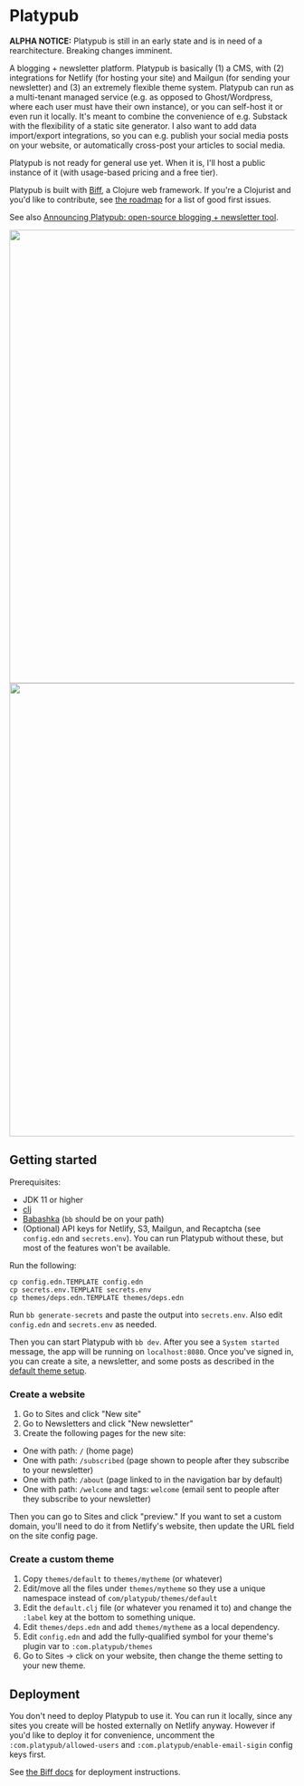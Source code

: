 # Platypub

**ALPHA NOTICE:** Platypub is still in an early state and is in need of a rearchitecture. Breaking changes imminent.

A blogging + newsletter platform. Platypub is basically (1) a CMS, with (2) integrations for Netlify (for hosting your site) and Mailgun (for sending your newsletter) and (3) an extremely flexible theme system. Platypub can run as a multi-tenant managed service (e.g. as opposed to Ghost/Wordpress, where each user must have their own instance), or you can self-host it or even run it locally. It's meant to combine the convenience of e.g. Substack with the flexibility of a static site generator. I also want to add data import/export integrations, so you can e.g. publish your social media posts on your website, or automatically cross-post your articles to social media.

Platypub is not ready for general use yet. When it is, I'll host a public instance of it (with usage-based pricing and a free tier).

Platypub is built with [Biff](https://biffweb.com/), a Clojure web framework. If you're a Clojurist and you'd like to contribute, see [the roadmap](https://github.com/users/jacobobryant/projects/1/views/1) for a list of good first issues.

See also [Announcing Platypub: open-source blogging + newsletter tool](https://biffweb.com/p/announcing-platypub/).

<img width="800px" style="margin-right:10px" src="https://user-images.githubusercontent.com/3696602/194668648-c0950e8e-c595-404a-a0e2-d6c7847b43ce.png" />

<img width="800px" src="https://user-images.githubusercontent.com/3696602/194668694-c7b968ec-0900-4f1e-aa80-fafc0feed911.png" />

## Getting started

Prerequisites:
 - JDK 11 or higher
 - [clj](https://clojure.org/guides/getting_started)
 - [Babashka](https://github.com/babashka/babashka#quickstart) (`bb` should be on your path)
 - (Optional) API keys for Netlify, S3, Mailgun, and Recaptcha (see `config.edn` and `secrets.env`). You can run Platypub without these, but
 most of the features won't be available.

Run the following:

```
cp config.edn.TEMPLATE config.edn
cp secrets.env.TEMPLATE secrets.env
cp themes/deps.edn.TEMPLATE themes/deps.edn
```

Run `bb generate-secrets` and paste the output into `secrets.env`. Also edit `config.edn` and `secrets.env` as needed.

Then you can start Platypub with `bb dev`. After you see a `System started` message, the app will be running on `localhost:8080`.
Once you've signed in, you can create a site, a newsletter,
and some posts as described in the [default theme setup](https://github.com/jacobobryant/platypub/tree/master/themes/default#setup).

### Create a website

1. Go to Sites and click "New site"
2. Go to Newsletters and click "New newsletter"
3. Create the following pages for the new site:
  - One with path: `/` (home page)
  - One with path: `/subscribed` (page shown to people after they subscribe to your newsletter)
  - One with path: `/about` (page linked to in the navigation bar by default)
  - One with path: `/welcome` and tags: `welcome` (email sent to people after they subscribe to your newsletter)

Then you can go to Sites and click "preview." If you want to set a custom domain, you'll need to do it from Netlify's website,
then update the URL field on the site config page.

### Create a custom theme

1. Copy `themes/default` to `themes/mytheme` (or whatever)
2. Edit/move all the files under `themes/mytheme` so they use a unique namespace instead of `com/platypub/themes/default`
3. Edit the `default.clj` file (or whatever you renamed it to) and change the `:label` key at the bottom to something unique.
4. Edit `themes/deps.edn` and add `themes/mytheme` as a local dependency.
5. Edit `config.edn` and add the fully-qualified symbol for your theme's plugin var to `:com.platypub/themes`
6. Go to Sites -> click on your website, then change the theme setting to your new theme.

## Deployment

You don't need to deploy Platypub to use it. You can run it locally, since any sites you create
will be hosted externally on Netlify anyway. However if you'd like to deploy it for convenience,
uncomment the `:com.platypub/allowed-users` and `:com.platypub/enable-email-sigin` config keys first.

See [the Biff docs](https://biffweb.com/docs/#production) for deployment instructions.
